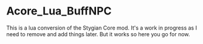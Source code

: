 # Acore_Lua_BuffNPC
This is a lua conversion of the Stygian Core mod. It's a work in progress as I need to remove and add things later. But it works so here you go for now.
